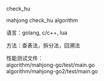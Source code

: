 check_hu     

mahjong check_hu algorithm        
         
语言：golang, c/c++,  lua     
         
方法：查表法，拆分法，回溯法      
         
性能测试文件：                     
algorithm/mahjong-go/test/main.go        
algorithm/mahjong-go2/test/main.go        
